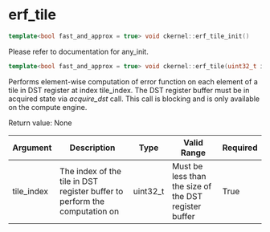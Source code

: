 # erf_tile

```cpp
template<bool fast_and_approx = true> void ckernel::erf_tile_init()
```

Please refer to documentation for any_init. 

```cpp
template<bool fast_and_approx = true> void ckernel::erf_tile(uint32_t idst)
```

Performs element-wise computation of error function on each element of a tile in DST register at index tile_index. The DST register buffer must be in acquired state via *acquire_dst* call. This call is blocking and is only available on the compute engine.

Return value: None

| Argument      | Description                                                                | Type      | Valid Range                                           | Required       |
|---------------|----------------------------------------------------------------------------|-----------|-------------------------------------------------------|----------------|
| tile_index    | The index of the tile in DST register buffer to perform the computation on | uint32_t  | Must be less than the size of the DST register buffer | True           |
